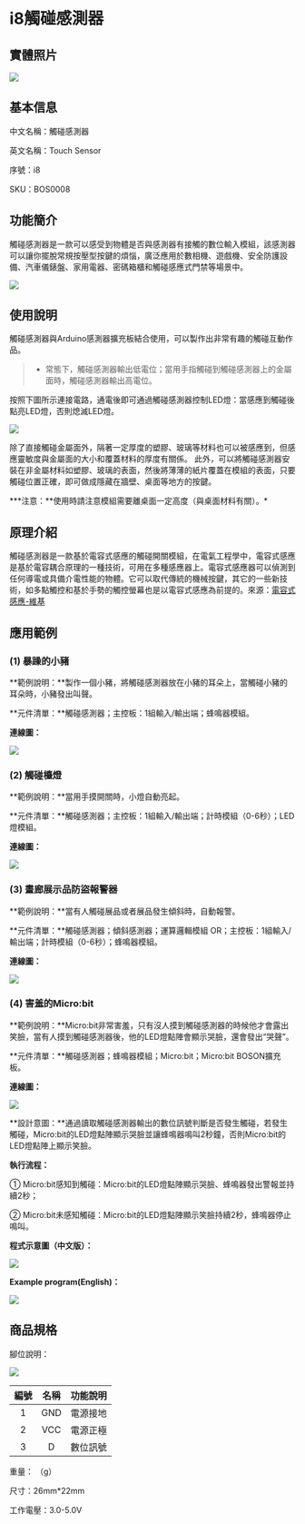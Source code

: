 # i8觸碰感測器

## 實體照片

![](../../../.gitbook/assets/touch_sensor.jpg)

## 基本信息

中文名稱：觸碰感測器

英文名稱：Touch Sensor

序號：i8

SKU：BOS0008

## 功能簡介

觸碰感測器是一款可以感受到物體是否與感測器有接觸的數位輸入模組，該感測器可以讓你擺脫常規按壓型按鍵的煩惱，廣泛應用於數相機、遊戲機、安全防護設備、汽車儀錶盤、家用電器、密碼箱櫃和觸碰感應式門禁等場景中。

![](../../../.gitbook/assets/touch_sensor_intro.png)

## 使用說明

觸碰感測器與Arduino感測器擴充板結合使用，可以製作出非常有趣的觸碰互動作品。

> * 常態下，觸碰感測器輸出低電位；當用手指觸碰到觸碰感測器上的金屬面時，觸碰感測器輸出高電位。

按照下圖所示連接電路，通電後即可通過觸碰感測器控制LED燈：當感應到觸碰後點亮LED燈，否則熄滅LED燈。

![](../../../.gitbook/assets/touch_sensor_ui.png)

除了直接觸碰金屬面外，隔著一定厚度的塑膠、玻璃等材料也可以被感應到，但感應靈敏度與金屬面的大小和覆蓋材料的厚度有關係。 此外，可以將觸碰感測器安裝在非金屬材料如塑膠、玻璃的表面，然後將薄薄的紙片覆蓋在模組的表面，只要觸碰位置正確，即可做成隱藏在牆壁、桌面等地方的按鍵。

**\*注意：**使用時請注意模組需要離桌面一定高度（與桌面材料有關）。\*

## 原理介紹

觸碰感測器是一款基於電容式感應的觸碰開關模組，在電氣工程學中，電容式感應是基於電容耦合原理的一種技術，可用在多種感應器上。電容式感應器可以偵測到任何導電或具備介電性能的物體。它可以取代傳統的機械按鍵，其它的一些新技術，如多點觸控和基於手勢的觸控螢幕也是以電容式感應為前提的。來源：[電容式感應-維基](https://zh.wikipedia.org/wiki/电容式感应)

## 應用範例

### \(1\) 暴躁的小豬

**範例說明：**製作一個小豬，將觸碰感測器放在小豬的耳朵上，當觸碰小豬的耳朵時，小豬發出叫聲。

**元件清單：**觸碰感測器；主控板：1組輸入/輸出端；蜂鳴器模組。

**連線圖：**

![](../../../.gitbook/assets/touch_sensor_example1.png)

### \(2\) 觸碰檯燈

**範例說明：**當用手摸開關時，小燈自動亮起。

**元件清單：**觸碰感測器；主控板：1組輸入/輸出端；計時模組（0-6秒）；LED燈模組。

**連線圖：**

![](../../../.gitbook/assets/touch_sensor_example2.png)

### \(3\) 畫廊展示品防盜報警器

**範例說明：**當有人觸碰展品或者展品發生傾斜時，自動報警。

**元件清單：**觸碰感測器；傾斜感測器；運算邏輯模組 OR；主控板：1組輸入/輸出端；計時模組（0-6秒）；蜂鳴器模組。

**連線圖：**

![](../../../.gitbook/assets/touch_sensor_example3.png)

### \(4\) 害羞的Micro:bit

**範例說明：**Micro:bit非常害羞，只有沒人摸到觸碰感測器的時候他才會露出笑臉，當有人摸到觸碰感測器後，他的LED燈點陣會顯示哭臉，還會發出“哭聲”。

**元件清單：**觸碰感測器；蜂鳴器模組；Micro:bit；Micro:bit BOSON擴充板。

**連線圖：**

![](../../../.gitbook/assets/touch_sensor_example4.png)

**設計意圖：**通過讀取觸碰感測器輸出的數位訊號判斷是否發生觸碰，若發生觸碰，Micro:bit的LED燈點陣顯示哭臉並讓蜂鳴器鳴叫2秒鐘，否則Micro:bit的LED燈點陣上顯示笑臉。

**執行流程：**

① Micro:bit感知到觸碰：Micro:bit的LED燈點陣顯示哭臉、蜂鳴器發出警報並持續2秒；

② Micro:bit未感知觸碰：Micro:bit的LED燈點陣顯示笑臉持續2秒，蜂鳴器停止鳴叫。

**程式示意圖（中文版）：**

![](../../../.gitbook/assets/touch_sensor_prg_ch_tw.png)

**Example program\(English\)：**

![](../../../.gitbook/assets/touch_sensor_prg_en.png)

## 商品規格

腳位說明：

![](../../../.gitbook/assets/touch_sensor_spec.png)

| **編號** | **名稱** | **功能說明** |
| :---: | :---: | :---: |
| 1 | GND | 電源接地 |
| 2 | VCC | 電源正極 |
| 3 | D | 數位訊號 |

重量： （g）

尺寸：26mm\*22mm

工作電壓：3.0-5.0V

